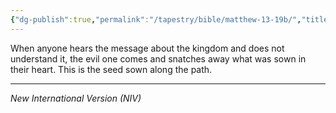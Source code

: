 ```yaml
---
{"dg-publish":true,"permalink":"/tapestry/bible/matthew-13-19b/","title":"Matthew 13:19b","tags":["bible"],"dgHomeLink":true,"dgShowLocalGraph":true,"dgEnableSearch":true}
---
```


When anyone hears the message about the kingdom and does not understand it, the evil one comes and snatches away what was sown in their heart. This is the seed sown along the path.

---
*New International Version (NIV)*